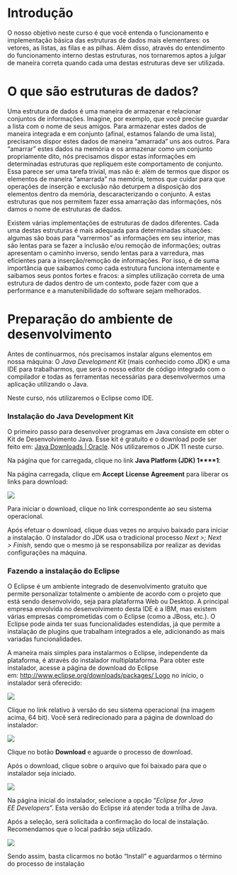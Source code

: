 # Introdução

O nosso objetivo neste curso é que você entenda o funcionamento e implementação básica das estruturas de dados mais elementares: os vetores, as listas, as filas e as pilhas. Além disso, através do entendimento do funcionamento interno destas estruturas, nos tornaremos aptos a julgar de maneira correta quando cada uma destas estruturas deve ser utilizada.

# O que são estruturas de dados?

Uma estrutura de dados é uma maneira de armazenar e relacionar conjuntos de informações. Imagine, por exemplo, que você precise guardar a lista com o nome de seus amigos. Para armazenar estes dados de maneira integrada e em conjunto (afinal, estamos falando de uma lista), precisamos dispor estes dados de maneira “amarrada” uns aos outros. Para “amarrar” estes dados na memória e os armazenar como um conjunto propriamente dito, nós precisamos dispor estas informações em determinadas estruturas que repliquem este comportamento de conjunto. Essa parece ser uma tarefa trivial, mas não é: além de termos que dispor os elementos de maneira “amarrada” na memória, temos que cuidar para que operações de inserção e exclusão não deturpem a disposição dos elementos dentro da memória, descaracterizando o conjunto. A estas estruturas que nos permitem fazer essa amarração das informações, nós damos o nome de estruturas de dados.

Existem várias implementações de estruturas de dados diferentes. Cada uma destas estruturas é mais adequada para determinadas situações: algumas são boas para “varrermos” as informações em seu interior, mas são lentas para se fazer a inclusão e/ou remoção de informações; outras apresentam o caminho inverso, sendo lentas para a varredura, mas eficientes para a inserção/remoção de informações. Por isso, é de suma importância que saibamos como cada estrutura funciona internamente e saibamos seus pontos fortes e fracos: a simples utilização correta de uma estrutura de dados dentro de um contexto, pode fazer com que a performance e a manutenibilidade do software sejam melhorados.

# Preparação do ambiente de desenvolvimento

Antes de continuarmos, nós precisamos instalar alguns elementos em nossa máquina: O *Java* *Development* *Kit* (mais conhecido como JDK) e uma IDE para trabalharmos, que será o nosso editor de código integrado com o compilador e todas as ferramentas necessárias para desenvolvermos uma aplicação utilizando o Java.

Neste curso, nós utilizaremos o Eclipse como IDE.

### Instalação do Java Development Kit

O primeiro passo para desenvolver programas em Java consiste em obter o Kit de Desenvolvimento Java. Esse kit é gratuito e o download pode ser feito em: [Java Downloads | Oracle](https://www.oracle.com/technetwork/java/javase/downloads/jdk11-downloads-5066655.html). Nós utilizaremos o JDK 11 neste curso.

Na página que for carregada, clique no link **Java Platform (JDK) 1****1**:

Na página carregada, clique em **Accept** **License** **Agreement** para liberar os links para download:

![](https://d2v0x26thbzlwf.cloudfront.net/prod/344/img/rId4hyifqv2f.puf.png)

Para iniciar o download, clique no link correspondente ao seu sistema operacional.

Após efetuar o download, clique duas vezes no arquivo baixado para iniciar a instalação. O instalador do JDK usa o tradicional processo *Next >; Next >* *Finish*, sendo que o mesmo já se responsabiliza por realizar as devidas configurações na máquina.

### Fazendo a instalação do Eclipse

O Eclipse é um ambiente integrado de desenvolvimento gratuito que permite personalizar totalmente o ambiente de acordo com o projeto que está sendo desenvolvido, seja para plataforma Web ou Desktop. A principal empresa envolvida no desenvolvimento desta IDE é a IBM, mas existem várias empresas comprometidas com o Eclipse (como a JBoss, etc.). O Eclipse pode ainda ter suas funcionalidades estendidas, já que permite a instalação de plugins que trabalham integrados a ele, adicionando as mais variadas funcionalidades.

A maneira mais simples para instalarmos o Eclipse, independente da plataforma, é através do instalador multiplataforma. Para obter este instalador, acesse a página de download do Eclipse em: [](http://www.eclipse.org/downloads/packages/)http://www.eclipse.org/downloads/packages/ Logo no início, o instalador será oferecido:

![](https://d2v0x26thbzlwf.cloudfront.net/prod/344/img/rId5n2iezm1j.laa.png)

Clique no link relativo à versão do seu sistema operacional (na imagem acima, 64 bit). Você será redirecionado para a página de download do instalador:

![](https://d2v0x26thbzlwf.cloudfront.net/prod/344/img/rId6sk350ie3.irh.png)

Clique no botão **Download** e aguarde o processo de download.

Após o download, clique sobre o arquivo que foi baixado para que o instalador seja iniciado.

![](https://d2v0x26thbzlwf.cloudfront.net/prod/344/img/rId7xbuqrmgf.5gw.png)

Na página inicial do instalador, selecione a opção “*Eclipse for Java EE* *Developers*”. Esta versão do Eclipse irá atender toda a trilha de Java.

Após a seleção, será solicitada a confirmação do local de instalação. Recomendamos que o local padrão seja utilizado.

![](https://d2v0x26thbzlwf.cloudfront.net/prod/344/img/rId8r4zlu2qr.kls.png)

Sendo assim, basta clicarmos no botão “Install” e aguardarmos o término do processo de instalação
